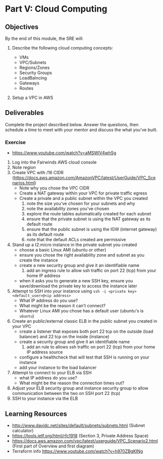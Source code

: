 # Part V: Cloud Computing

## Objectives 
By the end of this module, the SRE will:
1. Describe the following cloud computing concepts: 
    - VMs
    - VPC/Subnets
    - Regions/Zones
    - Security Groups
    - LoadBalncing
    - Gateways
    - Routes

2. Setup a VPC in AWS 

## Deliverables 
Complete the project described below. Answer the questions, then schedule a time to meet with your mentor and discuss the what you've built.  

### Exercise 
- https://www.youtube.com/watch?v=aMSWlV4whSg
1. Log into the Fairwinds AWS cloud console
2. Note region
3. Create VPC with /16 CIDR (https://docs.aws.amazon.com/AmazonVPC/latest/UserGuide/VPC_Scenarios.html)
    - Note why you chose the VPC CIDR 
    - Create a NAT gateway within your VPC for private traffic egress
    - Create a private and a public subnet within the VPC you created
      1. note the size you’ve chosen for your subnets and why
      2. note the availability zones you’ve chosen
      3. explore the route tables automatically created for each subnet
      4. ensure that the private subnet is using the NAT gateway as its default route
      5. ensure that the public subnet is using the IGW (internet gateway) as its default route
      6. note that the default ACLs created are permissive
4. Stand up a t2.micro instance in the private subnet you created
    - choose a basic Linux AMI (ubuntu or other)
    - ensure you chose the right availability zone and subnet as you create the instance
    - create a new security group and give it an identifiable name
      1. add an ingress rule to allow ssh traffic on port 22 (tcp) from your home IP address
    - when it asks you to generate a new SSH key, ensure you save/download the private key to access the instance later
5. Attempt to SSH into your instance using `ssh -i <private key> <default_user>@<ip address>`
    - What IP address do you use?
    - What might be the reason it can’t connect?
    - Whatever Linux AMI you chose has a default user (ubuntu's is `ubuntu`) 
6. Create an public/external classic ELB in the public subnet you created in your VPC
    - create a listener that exposes both port 22 tcp on the outside (load balancer) and 22 tcp on the inside (instance)
    - create a security group and give it an identifiable name
      1. add an rule to allows ssh traffic on port 22 (tcp) from your home IP address source
    - configure a healthcheck that will test that SSH is running on your instance
    - add your instance to the load balancer
7. Attempt to connect to your ELB via SSH
    - what IP address do you use?
    - What might be the reason the connection times out?
8. Adjust your ELB security group and instance security group to allow communication between the two on SSH port 22 (tcp)
9. SSH to your instance via the ELB

## Learning Resources 

- http://www.davidc.net/sites/default/subnets/subnets.html (Subnet calculator)
- https://tools.ietf.org/html/rfc1918 (Section 3, Private Address Space)
- https://docs.aws.amazon.com/vpc/latest/userguide/VPC_Scenario2.html (First part of Overview and first diagram)
- Terraform info https://www.youtube.com/watch?v=h970ZBgKINg